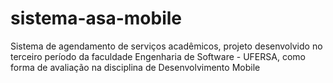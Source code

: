 # sistema-asa-mobile
Sistema de agendamento de serviços acadêmicos, projeto desenvolvido no terceiro período da faculdade Engenharia de Software - UFERSA, como forma de avaliação na disciplina de Desenvolvimento Mobile
